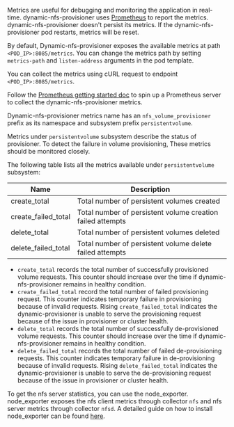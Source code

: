 Metrics are useful for debugging and monitoring the application in real-time. dynamic-nfs-provisioner uses [Prometheus](https://github.com/prometheus/prometheus) to report the metrics. dynamic-nfs-provisioner doesn't persist its metrics. If the dynamic-nfs-provisioner pod restarts, metrics will be reset.

By default, Dynamic-nfs-provisioner exposes the available metrics at path `<POD_IP>:8085/metrics`. You can change the metrics path by setting `metrics-path` and `listen-address` arguments in the pod template.

You can collect the metrics using cURL request to endpoint `<POD_IP>:8085/metrics`.

Follow the [Prometheus getting started doc](https://prometheus.io/docs/prometheus/latest/getting_started/) to spin up a Prometheus server to collect the dynamic-nfs-provisioner metrics.

Dynamic-nfs-provisioner metrics name has an `nfs_volume_provisioner` prefix as its namespace and subsystem prefix `persistentvolume`.

Metrics under `persistentvolume` subsystem describe the status of provisioner. To detect the failure in volume provisioning, These metrics should be monitored closely.

The following table lists all the metrics available under `persistentvolume` subsystem:

| Name | Description |
| ---- | ----------- |
| create_total | Total number of persistent volumes created |
| create_failed_total | Total number of persistent volume creation failed attempts |
| delete_total | Total number of persistent volumes deleted |
| delete_failed_total | Total number of persistent volume delete failed attempts |

- `create_total` records the total number of successfully provisioned volume requests. This counter should increase over the time if dynamic-nfs-provisioner remains in healthy condition.
- `create_failed_total` record the total number of failed provisioning request. This counter indicates temporary failure in provisioning because of invalid requests. Rising `create_failed_total` indicates the dynamic-provisioner is unable to serve the provisioning request because of the issue in provisioner or cluster health.
- `delete_total` records the total number of successfully de-provisioned volume requests. This counter should increase over the time if dynamic-nfs-provisioner remains in healthy condition.
- `delete_failed_total` records the total number of failed de-provisioning requests. This counter indicates temporary failure in de-provisioning because of invalid requests. Rising `delete_failed_total` indicates the dynamic-provisioner is unable to serve the de-provisioning request because of the issue in provisioner or cluster health.


To get the nfs server statistics, you can use the node_exporter. node_exporter exposes the nfs client metrics through collector `nfs` and nfs server metrics through collector `nfsd`. A detailed guide on how to install node_exporter can be found [here](https://prometheus.io/docs/guides/node-exporter/).


